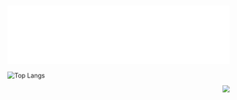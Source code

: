 ![readmebox](https://github.com/IvanFebriansyah/ivanfebriansyah.github.io/blob/main/readmebox.svg)

![Top Langs](https://github-readme-stats.vercel.app/api/top-langs/?username=IvanFebriansyah&layout=compact)

<p align="right">
<a href="https://github.com/rochman25">
  <img height="180em" src="https://github-readme-stats-eight-theta.vercel.app/api?username=ivanfebriansyah&show_icons=true&theme=algolia&include_all_commits=true&count_private=true"/>
</a>
</p>
